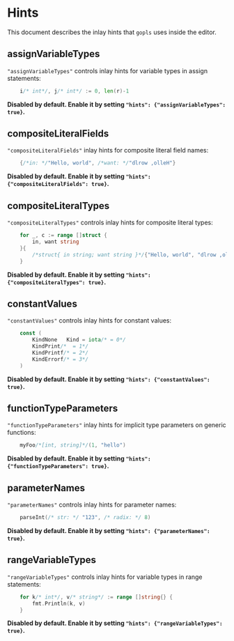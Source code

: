 # Hints

This document describes the inlay hints that `gopls` uses inside the editor.

<!-- BEGIN Hints: DO NOT MANUALLY EDIT THIS SECTION -->
## **assignVariableTypes**

`"assignVariableTypes"` controls inlay hints for variable types in assign statements:
```go
	i/* int*/, j/* int*/ := 0, len(r)-1
```


**Disabled by default. Enable it by setting `"hints": {"assignVariableTypes": true}`.**

## **compositeLiteralFields**

`"compositeLiteralFields"` inlay hints for composite literal field names:
```go
	{/*in: */"Hello, world", /*want: */"dlrow ,olleH"}
```


**Disabled by default. Enable it by setting `"hints": {"compositeLiteralFields": true}`.**

## **compositeLiteralTypes**

`"compositeLiteralTypes"` controls inlay hints for composite literal types:
```go
	for _, c := range []struct {
		in, want string
	}{
		/*struct{ in string; want string }*/{"Hello, world", "dlrow ,olleH"},
	}
```


**Disabled by default. Enable it by setting `"hints": {"compositeLiteralTypes": true}`.**

## **constantValues**

`"constantValues"` controls inlay hints for constant values:
```go
	const (
		KindNone   Kind = iota/* = 0*/
		KindPrint/*  = 1*/
		KindPrintf/* = 2*/
		KindErrorf/* = 3*/
	)
```


**Disabled by default. Enable it by setting `"hints": {"constantValues": true}`.**

## **functionTypeParameters**

`"functionTypeParameters"` inlay hints for implicit type parameters on generic functions:
```go
	myFoo/*[int, string]*/(1, "hello")
```


**Disabled by default. Enable it by setting `"hints": {"functionTypeParameters": true}`.**

## **parameterNames**

`"parameterNames"` controls inlay hints for parameter names:
```go
	parseInt(/* str: */ "123", /* radix: */ 8)
```


**Disabled by default. Enable it by setting `"hints": {"parameterNames": true}`.**

## **rangeVariableTypes**

`"rangeVariableTypes"` controls inlay hints for variable types in range statements:
```go
	for k/* int*/, v/* string*/ := range []string{} {
		fmt.Println(k, v)
	}
```


**Disabled by default. Enable it by setting `"hints": {"rangeVariableTypes": true}`.**

<!-- END Hints: DO NOT MANUALLY EDIT THIS SECTION -->
